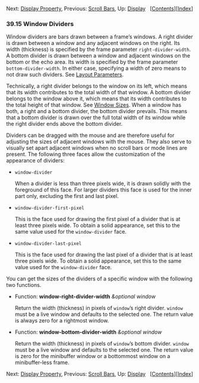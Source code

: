 <!-- This is the GNU Emacs Lisp Reference Manual
corresponding to Emacs version 27.2.

Copyright (C) 1990-1996, 1998-2021 Free Software Foundation,
Inc.

Permission is granted to copy, distribute and/or modify this document
under the terms of the GNU Free Documentation License, Version 1.3 or
any later version published by the Free Software Foundation; with the
Invariant Sections being "GNU General Public License," with the
Front-Cover Texts being "A GNU Manual," and with the Back-Cover
Texts as in (a) below.  A copy of the license is included in the
section entitled "GNU Free Documentation License."

(a) The FSF's Back-Cover Text is: "You have the freedom to copy and
modify this GNU manual.  Buying copies from the FSF supports it in
developing GNU and promoting software freedom." -->

<!-- Created by GNU Texinfo 6.7, http://www.gnu.org/software/texinfo/ -->

Next: [Display Property](Display-Property.html), Previous: [Scroll Bars](Scroll-Bars.html), Up: [Display](Display.html)   \[[Contents](index.html#SEC_Contents "Table of contents")]\[[Index](Index.html "Index")]

### 39.15 Window Dividers

Window dividers are bars drawn between a frame’s windows. A right divider is drawn between a window and any adjacent windows on the right. Its width (thickness) is specified by the frame parameter `right-divider-width`. A bottom divider is drawn between a window and adjacent windows on the bottom or the echo area. Its width is specified by the frame parameter `bottom-divider-width`. In either case, specifying a width of zero means to not draw such dividers. See [Layout Parameters](Layout-Parameters.html).

Technically, a right divider belongs to the window on its left, which means that its width contributes to the total width of that window. A bottom divider belongs to the window above it, which means that its width contributes to the total height of that window. See [Window Sizes](Window-Sizes.html). When a window has both, a right and a bottom divider, the bottom divider prevails. This means that a bottom divider is drawn over the full total width of its window while the right divider ends above the bottom divider.

Dividers can be dragged with the mouse and are therefore useful for adjusting the sizes of adjacent windows with the mouse. They also serve to visually set apart adjacent windows when no scroll bars or mode lines are present. The following three faces allow the customization of the appearance of dividers:

*   `window-divider`

    When a divider is less than three pixels wide, it is drawn solidly with the foreground of this face. For larger dividers this face is used for the inner part only, excluding the first and last pixel.

*   `window-divider-first-pixel`

    This is the face used for drawing the first pixel of a divider that is at least three pixels wide. To obtain a solid appearance, set this to the same value used for the `window-divider` face.

*   `window-divider-last-pixel`

    This is the face used for drawing the last pixel of a divider that is at least three pixels wide. To obtain a solid appearance, set this to the same value used for the `window-divider` face.

You can get the sizes of the dividers of a specific window with the following two functions.

*   Function: **window-right-divider-width** *\&optional window*

    Return the width (thickness) in pixels of `window`’s right divider. `window` must be a live window and defaults to the selected one. The return value is always zero for a rightmost window.

<!---->

*   Function: **window-bottom-divider-width** *\&optional window*

    Return the width (thickness) in pixels of `window`’s bottom divider. `window` must be a live window and defaults to the selected one. The return value is zero for the minibuffer window or a bottommost window on a minibuffer-less frame.

Next: [Display Property](Display-Property.html), Previous: [Scroll Bars](Scroll-Bars.html), Up: [Display](Display.html)   \[[Contents](index.html#SEC_Contents "Table of contents")]\[[Index](Index.html "Index")]

